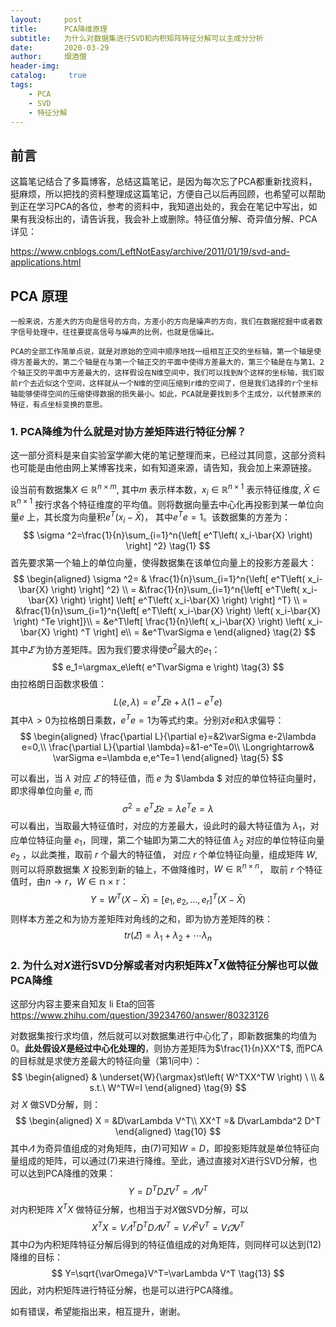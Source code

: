 ```yaml
---
layout:     post
title:      PCA降维原理
subtitle:   为什么对数据集进行SVD和内积矩阵特征分解可以主成分分析
date:       2020-03-29
author:     烟酒僧
header-img: 
catalog: 	 true
tags:
    - PCA
    - SVD
	- 特征分解
---
```


## 前言

这篇笔记结合了多篇博客，总结这篇笔记，是因为每次忘了PCA都重新找资料，挺麻烦，所以把找的资料整理成这篇笔记，方便自己以后再回顾，也希望可以帮助到正在学习PCA的各位，参考的资料中，我知道出处的，我会在笔记中写出，如果有我没标出的，请告诉我，我会补上或删除。特征值分解、奇异值分解、PCA详见：

 https://www.cnblogs.com/LeftNotEasy/archive/2011/01/19/svd-and-applications.html 

## PCA 原理

 	一般来说，方差大的方向是信号的方向，方差小的方向是噪声的方向，我们在数据挖掘中或者数字信号处理中，往往要提高信号与噪声的比例，也就是信噪比。

 	PCA的全部工作简单点说，就是对原始的空间中顺序地找一组相互正交的坐标轴，第一个轴是使得方差最大的，第二个轴是在与第一个轴正交的平面中使得方差最大的，第三个轴是在与第1、2个轴正交的平面中方差最大的，这样假设在N维空间中，我们可以找到N个这样的坐标轴，我们取前r个去近似这个空间，这样就从一个N维的空间压缩到r维的空间了，但是我们选择的r个坐标轴能够使得空间的压缩使得数据的损失最小。如此，PCA就是要找到多个主成分，以代替原来的特征，有点坐标变换的意思。

### 1. PCA降维为什么就是对协方差矩阵进行特征分解？

这一部分资料是来自实验室学卿大佬的笔记整理而来，已经过其同意，这部分资料也可能是由他由网上某博客找来，如有知道来源，请告知，我会加上来源链接。

设当前有数据集$X \in \mathbb{R}^{n\times m}$, 其中$m$ 表示样本数，$x_i \in \mathbb{R}^{n\times 1}$ 表示特征维度, $\bar{X} \in \mathbb{R}^{n\times 1}$ 按行求各个特征维度的平均值。则将数据向量去中心化再投影到某一单位向量$e$ 上，其长度为向量积$e^T(x_i-\bar{X})$， 其中$e^Te=1$。该数据集的方差为：
$$
\sigma ^2=\frac{1}{n}\sum_{i=1}^n{\left[ e^T\left( x_i-\bar{X} \right) \right] ^2} \tag{1}
$$
首先要求第一个轴上的单位向量，使得数据集在该单位向量上的投影方差最大：
$$
\begin{aligned}
\sigma ^2= & \frac{1}{n}\sum_{i=1}^n{\left[ e^T\left( x_i-\bar{X} \right) \right] ^2} \\
= &\frac{1}{n}\sum_{i=1}^n{\left[ e^T\left( x_i-\bar{X} \right) \right] \left[ e^T\left( x_i-\bar{X} \right) \right] ^T} \\
= &\frac{1}{n}\sum_{i=1}^n{\left[ e^T\left( x_i-\bar{X} \right) \left( x_i-\bar{X} \right) ^Te \right]}\\
= &e^T\left[ \frac{1}{n}\left( x_i-\bar{X} \right) \left( x_i-\bar{X} \right) ^T \right] e\\
= &e^T\varSigma e
\end{aligned} \tag{2}
$$
其中$\varSigma$ 为协方差矩阵。因为我们要求得使$\sigma^2$最大的$e_1$：
$$
e_1=\argmax_e\left( e^T\varSigma e \right) \tag{3}
$$
由拉格朗日函数求极值：
$$
L\left( e,\lambda \right) =e^T\varSigma e+\lambda \left( 1-e^Te \right) \tag{4}
$$
其中$\lambda > 0$为拉格朗日乘数，$e^Te=1$为等式约束。分别对$e$和$\lambda$求偏导：
$$
\begin{aligned}
\frac{\partial L}{\partial e}=&2\varSigma e-2\lambda e=0,\\
\frac{\partial L}{\partial \lambda}=&1-e^Te=0\\
\Longrightarrow& \varSigma e=\lambda e,e^Te=1
\end{aligned} \tag{5}
$$


可以看出，当 $\lambda$ 对应 $\varSigma$ 的特征值，而 $e$ 为 $\lambda $ 对应的单位特征向量时，即求得单位向量 $e$, 而 
$$
\sigma ^2=e^T\varSigma e=\lambda e^Te=\lambda \tag{6}
$$
可以看出，当取最大特征值时，对应的方差最大，设此时的最大特征值为 $\lambda_1$，对应单位特征向量 $e_1$，同理，第二个轴即为第二大的特征值 $\lambda_2$ 对应的单位特征向量 $e_2$ ，以此类推，取前 $r$ 个最大的特征值， 对应 $r$ 个单位特征向量，组成矩阵 $W$, 则可以将原数据集 $X$ 投影到新的轴上，不做降维时，$W\in \mathbb{R}^{n \times n}$， 取前 $r$ 个特征值时，由$n\rightarrow r$，$W\in \mathbb{n \times r}$：
$$
Y = W^T(X-\bar{X})=[e_1, e_2, \dots, e_r]^T(X-\bar{X}) \tag{7}
$$
则样本方差之和为协方差矩阵对角线的之和，即为协方差矩阵的秩：
$$
tr\left( \varSigma \right) =\lambda _1+\lambda _2+\cdots \lambda _n \tag{8}
$$

### 2. 为什么对$X$进行SVD分解或者对内积矩阵$X^TX$做特征分解也可以做PCA降维

这部分内容主要来自知友 li Eta的回答 https://www.zhihu.com/question/39234760/answer/80323126 

对数据集按行求均值，然后就可以对数据集进行中心化了，即新数据集的均值为0。**此处假设$X$是经过中心化处理的**，则协方差矩阵为$\frac{1}{n}XX^T$, 而PCA的目标就是求使方差最大的特征向量（第1问中）：
$$
\begin{aligned}
& \underset{W}{\argmax}st\left( W^TXX^TW \right) \ \\
& s.t.\ W^TW=I 
\end{aligned} \tag{9}
$$
对 $X$ 做SVD分解，则：
$$
\begin{aligned}
X = &D\varLambda V^T\\
XX^T =& D\varLambda^2 D^T 
\end{aligned} \tag{10}
$$
其中$\varLambda$ 为奇异值组成的对角矩阵，由(7)可知$W=D$，即投影矩阵就是单位特征向量组成的矩阵，可以通过(7)来进行降维。至此，通过直接对$X$进行SVD分解，也可以达到PCA降维的效果：
$$
Y=D^TD\varSigma V^T=\varLambda V^T \tag{11}
$$
对内积矩阵 $X^TX$ 做特征分解，也相当于对$X$做SVD分解，可以
$$
X^TX=V\varLambda ^TD^TD\varLambda V^T=V\varLambda ^2V^T=V\varOmega V^T \tag{12}
$$
其中$\Omega$为内积矩阵特征分解后得到的特征值组成的对角矩阵，则同样可以达到(12)降维的目标：
$$
Y=\sqrt{\varOmega}V^T=\varLambda V^T \tag{13}
$$
因此，对内积矩阵进行特征分解，也是可以进行PCA降维。

如有错误，希望能指出来，相互提升，谢谢。

